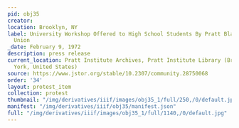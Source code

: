 ```yaml
---
pid: obj35
creator: 
location: Brooklyn, NY
label: University Workshop Offered to High School Students By Pratt Black Students'
  Union
_date: February 9, 1972
description: press release
current_location: Pratt Institute Archives, Pratt Institute Library (Brooklyn, New
  York, United States)
source: https://www.jstor.org/stable/10.2307/community.28750068
order: '34'
layout: protest_item
collection: protest
thumbnail: "/img/derivatives/iiif/images/obj35_1/full/250,/0/default.jpg"
manifest: "/img/derivatives/iiif/obj35/manifest.json"
full: "/img/derivatives/iiif/images/obj35_1/full/1140,/0/default.jpg"
---
```


